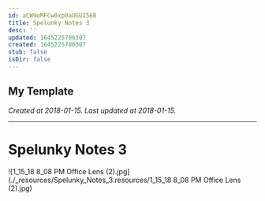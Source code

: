 ```yaml
---
id: aCW9oMFCw0xp0aUGUI56B
title: Spelunky Notes 3
desc: ''
updated: 1645225706307
created: 1645225706307
stub: false
isDir: false
---
```

My Template
---

_Created at 2018-01-15._
_Last updated at 2018-01-15._




---

# Spelunky Notes 3


![1_15_18 8_08 PM Office Lens (2).jpg](./_resources/Spelunky_Notes_3.resources/1_15_18 8_08 PM Office Lens (2).jpg)


